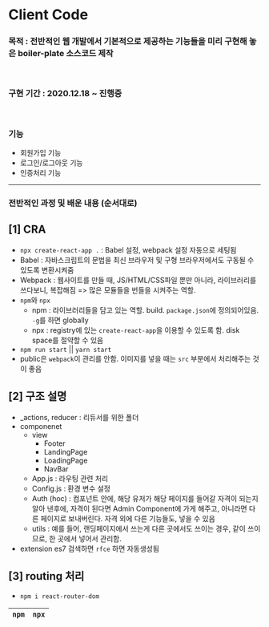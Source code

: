 # Client Code

### 목적 : 전반적인 웹 개발에서 기본적으로 제공하는 기능들을 미리 구현해 놓은 boiler-plate 소스코드 제작

<br>

### 구현 기간 : 2020.12.18 ~ 진행중

<br>

### 기능

- 회원가입 기능
- 로그인/로그아웃 기능
- 인증처리 기능
  <br>

<hr>

### 전반적인 과정 및 배운 내용 (순서대로)

## [1] CRA

- `npx create-react-app .` : Babel 설정, webpack 설정 자동으로 세팅됨
- Babel : 자바스크립트의 문법을 최신 브라우저 및 구형 브라우저에서도 구동될 수 있도록 변환시켜줌
- Webpack : 웹사이트를 만들 때, JS/HTML/CSS파일 뿐만 아니라, 라이브러리를 쓰다보니, 복잡해짐 => 많은 모듈들을 번들을 시켜주는 역할.
- `npm`와 `npx`
  - npm : 라이브러리들을 담고 있는 역할. build. `package.json`에 정의되어있음. `-g`를 하면 globally
  - npx : registry에 있는 `create-react-app`을 이용할 수 있도록 함. disk space를 절약할 수 있음
- `npm run start` || `yarn start`
- public은 `webpack`이 관리를 안함. 이미지를 넣을 때는 `src` 부분에서 처리해주는 것이 좋음

## [2] 구조 설명

- \_actions, reducer : 리듀서를 위한 폴더
- componenet
  - view
    - Footer
    - LandingPage
    - LoadingPage
    - NavBar
  - App.js : 라우팅 관련 처리
  - Config.js : 환경 변수 설정
  - Auth (hoc) : 컴포넌트 안에, 해당 유저가 해당 페이지를 들어갈 자격이 되는지 알아 낸후에, 자격이 된다면 Admin Component에 가게 해주고, 아니라면 다른 페이지로 보내버린다. 자격 외에 다른 기능들도, 넣을 수 있음
  - utils : 예를 들어, 랜딩페이지에서 쓰는게 다른 곳에서도 쓰이는 경우, 같이 쓰이므로, 한 곳에서 넣어서 관리함.
- extension es7 검색하면 `rfce` 하면 자동생성됨

## [3] routing 처리

- `npm i react-router-dom`

| `npm` | `npx` |
| ----- | ----- |
